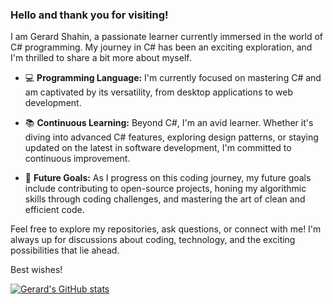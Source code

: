 ### Hello and thank you for visiting!

I am Gerard Shahin, a passionate learner currently immersed in the world of C# programming. My journey in C# has been an exciting exploration, and I'm thrilled to share a bit more about myself.

- 💻 **Programming Language:** I'm currently focused on mastering C# and am captivated by its versatility, from desktop applications to web development.

- 📚 **Continuous Learning:** Beyond C#, I'm an avid learner. Whether it's diving into advanced C# features, exploring design patterns, or staying updated on the latest in software development, I'm committed to continuous improvement.

- 🌱 **Future Goals:** As I progress on this coding journey, my future goals include contributing to open-source projects, honing my algorithmic skills through coding challenges, and mastering the art of clean and efficient code.

Feel free to explore my repositories, ask questions, or connect with me! I'm always up for discussions about coding, technology, and the exciting possibilities that lie ahead.

Best wishes!

[![Gerard's GitHub stats](https://github-readme-stats.vercel.app/api?username=gerardshah)](https://github.com/anuraghazra/github-readme-stats)
<!--
**GerardSh/GerardSh** is a ✨ _special_ ✨ repository because its `README.md` (this file) appears on your GitHub profile.

Here are some ideas to get you started:

- 🔭 I’m currently working on ...
- 🌱 I’m currently learning ...
- 👯 I’m looking to collaborate on ...
- 🤔 I’m looking for help with ...
- 💬 Ask me about ...
- 📫 How to reach me: ...
- 😄 Pronouns: ...
- ⚡ Fun fact: ...
-->
